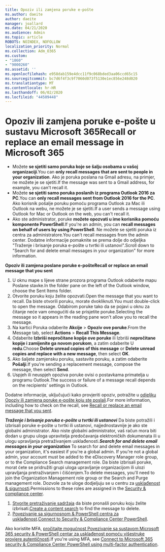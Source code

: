 ```yaml
---
title: Opoziv ili zamjena poruke e-pošte
ms.author: daeite
author: daeite
manager: joallard
ms.date: 04/21/2020
ms.audience: Admin
ms.topic: article
ROBOTS: NOINDEX, NOFOLLOW
localization_priority: Normal
ms.collection: Adm_O365
ms.custom:
- "1860"
- "9000260"
ms.assetid: ''
ms.openlocfilehash: e958dab159e4dcc11f9c068bded3aa06ccd65c15
ms.sourcegitcommit: bc7d6f4f3c9f7060d073f5130e1ec856e248d020
ms.translationtype: MT
ms.contentlocale: hr-HR
ms.lasthandoff: 06/02/2020
ms.locfileid: "44509448"
---
```

# <a name="recall-or-replace-an-email-message-in-microsoft-365"></a><span data-ttu-id="96f8a-102">Opoziv ili zamjena poruke e-pošte u sustavu Microsoft 365</span><span class="sxs-lookup"><span data-stu-id="96f8a-102">Recall or replace an email message in Microsoft 365</span></span>

- <span data-ttu-id="96f8a-103">Možete **se sjetiti samo poruka koje se šalju osobama u vašoj organizaciji**.</span><span class="sxs-lookup"><span data-stu-id="96f8a-103">You can **only recall messages that are sent to people in your organization**.</span></span> <span data-ttu-id="96f8a-104">Ako je poruka poslana na Gmail adresu, na primjer, ne možete je se sjetiti.</span><span class="sxs-lookup"><span data-stu-id="96f8a-104">If the message was sent to a Gmail address, for example, you can't recall it.</span></span>
- <span data-ttu-id="96f8a-105">Možete **se sjetiti samo poruka poslanih iz programa Outlook 2016 za PC**.</span><span class="sxs-lookup"><span data-stu-id="96f8a-105">You can **only recall messages sent from Outlook 2016 for the PC**.</span></span> <span data-ttu-id="96f8a-106">Ako korisnik pošalje poruku pomoću programa Outlook za Mac ili Outlook na webu, ne možete je se sjetiti.</span><span class="sxs-lookup"><span data-stu-id="96f8a-106">If a user sends a message using Outlook for Mac or Outlook on the web, you can't recall it.</span></span>
- <span data-ttu-id="96f8a-107">Ako ste administrator, poruke **možete opozvati u ime korisnika pomoću komponente PowerShell**.</span><span class="sxs-lookup"><span data-stu-id="96f8a-107">If you're an admin, you can **recall messages on behalf of users by using PowerShell**.</span></span> <span data-ttu-id="96f8a-108">Ne možete se sjetiti poruka iz centra za administratore.</span><span class="sxs-lookup"><span data-stu-id="96f8a-108">You can't recall messages from the admin center.</span></span> <span data-ttu-id="96f8a-109">Dodatne informacije pomaknite se prema dolje do odjeljka "Traženje i brisanje poruka e-pošte u tvrtki ili ustanovi".</span><span class="sxs-lookup"><span data-stu-id="96f8a-109">Scroll down to "Search for and delete email messages in your organization" for more information.</span></span>

<span data-ttu-id="96f8a-110">**Opoziv ili zamjena poslane poruke e-pošte**</span><span class="sxs-lookup"><span data-stu-id="96f8a-110">**Recall or replace an email message that you sent**</span></span>

1. <span data-ttu-id="96f8a-111">U oknu mape s lijeve strane prozora programa Outlook odaberite mapu Poslane stavke.</span><span class="sxs-lookup"><span data-stu-id="96f8a-111">In the folder pane on the left of the Outlook window, choose the Sent Items folder.</span></span>
2. <span data-ttu-id="96f8a-112">Otvorite poruku koju želite opozvati.</span><span class="sxs-lookup"><span data-stu-id="96f8a-112">Open the message that you want to recall.</span></span> <span data-ttu-id="96f8a-113">Da biste otvorili poruku, morate dvokliknuti.</span><span class="sxs-lookup"><span data-stu-id="96f8a-113">You must double-click to open the message.</span></span> <span data-ttu-id="96f8a-114">Odabirom poruke tako da se pojavi u oknu za čitanje neće vam omogućiti da se prisjetite poruke.</span><span class="sxs-lookup"><span data-stu-id="96f8a-114">Selecting the message so it appears in the reading pane won't allow you to recall the message.</span></span>
3. <span data-ttu-id="96f8a-115">Na kartici Poruka odaberite **Akcije**  >  **Opoziv ove poruke**.</span><span class="sxs-lookup"><span data-stu-id="96f8a-115">From the Message tab, select **Actions** > **Recall This Message**.</span></span>
4. <span data-ttu-id="96f8a-116">Odaberite **Izbriši nepročitane kopije ove poruke** ili Izbriši **nepročitane kopije i zamijenite ga novom porukom**, a zatim odaberite U **redu**.</span><span class="sxs-lookup"><span data-stu-id="96f8a-116">Choose **Delete unread copies of this message** or **Delete unread copies and replace with a new message**, then select **OK**.</span></span>
5. <span data-ttu-id="96f8a-117">Ako šaljete zamjensku poruku, sastavite poruku, a zatim odaberite **Pošalji**.</span><span class="sxs-lookup"><span data-stu-id="96f8a-117">If you're sending a replacement message, compose the message, then select **Send**.</span></span>
6. <span data-ttu-id="96f8a-118">Uspjeh ili neuspjeh opoziva poruke ovisi o postavkama primatelja u programu Outlook.</span><span class="sxs-lookup"><span data-stu-id="96f8a-118">The success or failure of a message recall depends on the recipients' settings in Outlook.</span></span>

<span data-ttu-id="96f8a-119">Dodatne informacije, uključujući kako provjeriti opoziv, potražite u [odjeljku Opoziv ili zamjena poruke e-pošte koju ste poslali](https://support.office.com/article/35027f88-d655-4554-b4f8-6c0729a723a0).</span><span class="sxs-lookup"><span data-stu-id="96f8a-119">For more information, including how to check on the recall, see [Recall or replace an email message that you sent](https://support.office.com/article/35027f88-d655-4554-b4f8-6c0729a723a0).</span></span>

<span data-ttu-id="96f8a-120">***Traženje i brisanje poruka e-pošte u tvrtki ili ustanovi*** Da biste potražili i izbrisali poruke e-pošte u tvrtki ili ustanovi, najjednostavnije je ako ste globalni administrator. Ako niste globalni administrator, vaš račun mora biti dodan u grupu uloga upravitelja predočavanja elektroničkih dokumenata ili u ulogu upravljanja pretraživanjem usklađenosti.</span><span class="sxs-lookup"><span data-stu-id="96f8a-120">***Search for and delete email messages in your organization*** To search for and delete email messages in your organization, it's easiest if you're a global admin. If you're not a global admin, your account must be added to the eDiscovery Manager role group, or to the Compliance Search management role.</span></span> <span data-ttu-id="96f8a-121">Da biste izbrisali poruke, morat ćete se pridružiti grupi uloga upravljanje organizacijom ili ulozi upravljanja pretraživanjem i čišćenjem.</span><span class="sxs-lookup"><span data-stu-id="96f8a-121">To delete messages, you'll need to join the Organization Management role group or the Search and Purge management role.</span></span> <span data-ttu-id="96f8a-122">Dozvole za te uloge dodjeljuju se u centru za [usklađenost & sigurnosti](https://protection.office.com/).</span><span class="sxs-lookup"><span data-stu-id="96f8a-122">Permissions to these roles are assigned in the [Security & compliance center](https://protection.office.com/).</span></span>

1. <span data-ttu-id="96f8a-123">[Stvorite pretraživanje sadržaja](https://docs.microsoft.com/microsoft-365/compliance/content-search) da biste pronašli poruku koju želite izbrisati.</span><span class="sxs-lookup"><span data-stu-id="96f8a-123">[Create a content search](https://docs.microsoft.com/microsoft-365/compliance/content-search) to find the message to delete.</span></span>
2. <span data-ttu-id="96f8a-124">[Povezivanje sa sigurnosnom & PowerShell centra za usklađenost](https://docs.microsoft.com/powershell/exchange/office-365-scc/connect-to-scc-powershell/connect-to-scc-powershell?view=exchange-ps).</span><span class="sxs-lookup"><span data-stu-id="96f8a-124">[Connect to Security & Compliance Center PowerShell](https://docs.microsoft.com/powershell/exchange/office-365-scc/connect-to-scc-powershell/connect-to-scc-powershell?view=exchange-ps).</span></span> 

<span data-ttu-id="96f8a-125">Ako koristite MFA, [pročitajte mogućnost Povezivanje sa sustavom Microsoft 365 security & PowerShell centar za usklađenost pomoću višestruke provjere autentičnosti](https://docs.microsoft.com/powershell/exchange/office-365-scc/connect-to-scc-powershell/mfa-connect-to-scc-powershell?view=exchange-ps).</span><span class="sxs-lookup"><span data-stu-id="96f8a-125">If you're using MFA, see [Connect to Microsoft 365 security & Compliance Center PowerShell using multi-factor authentication](https://docs.microsoft.com/powershell/exchange/office-365-scc/connect-to-scc-powershell/mfa-connect-to-scc-powershell?view=exchange-ps).</span></span> 
